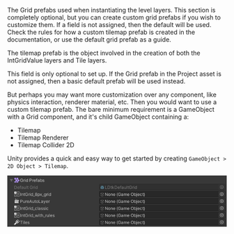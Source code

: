 The Grid prefabs used when instantiating the level layers.
This section is completely optional, but you can create custom grid prefabs if you wish to customize them.
If a field is not assigned, then the default will be used.
Check the rules for how a custom tilemap prefab is created in the documentation, or use the default grid prefab as a guide.

The tilemap prefab is the object involved in the creation of both the IntGridValue layers and Tile layers.

This field is only optional to set up. If the Grid prefab in the Project asset is not assigned, then a basic default prefab will be used instead.

But perhaps you may want more customization over any component, like physics interaction, renderer material, etc. Then you would want to use a custom tilemap prefab.
The bare minimum requirement is a GameObject with a Grid component, and it's child GameObject containing a:
- Tilemap 
- Tilemap Renderer
- Tilemap Collider 2D

Unity provides a quick and easy way to get started by creating `GameObject > 2D Object > Tilemap`.

![Section](../../images/unity/inspector/GridPrefabs.png)